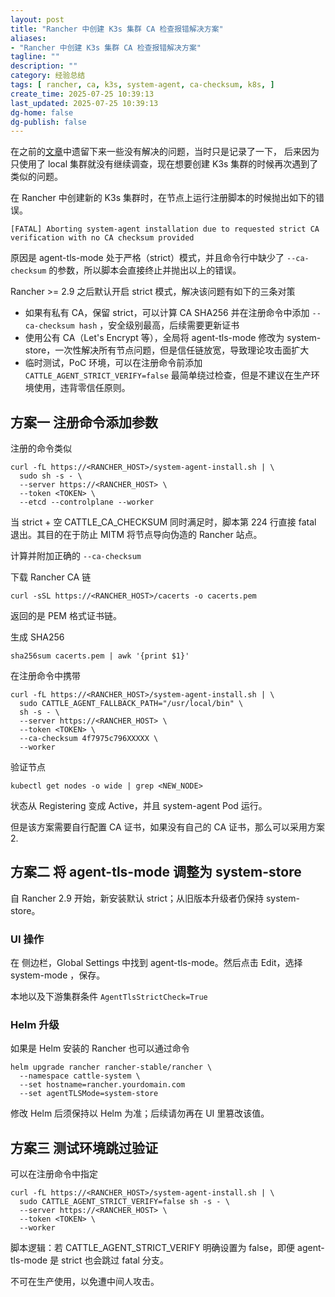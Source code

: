 ```yaml
---
layout: post
title: "Rancher 中创建 K3s 集群 CA 检查报错解决方案"
aliases:
- "Rancher 中创建 K3s 集群 CA 检查报错解决方案"
tagline: ""
description: ""
category: 经验总结
tags: [ rancher, ca, k3s, system-agent, ca-checksum, k8s, ]
create_time: 2025-07-25 10:39:13
last_updated: 2025-07-25 10:39:13
dg-home: false
dg-publish: false
---
```


在之前的[文章](https://blog.einverne.info/post/2024/09/rancher-2-installation.html)中遗留下来一些没有解决的问题，当时只是记录了一下， 后来因为只使用了 local 集群就没有继续调查，现在想要创建 K3s 集群的时候再次遇到了类似的问题。

在 Rancher 中创建新的 K3s 集群时，在节点上运行注册脚本的时候抛出如下的错误。

```
[FATAL] Aborting system-agent installation due to requested strict CA verification with no CA checksum provided
```

原因是 agent-tls-mode 处于严格（strict）模式，并且命令行中缺少了 `--ca-checksum` 的参数，所以脚本会直接终止并抛出以上的错误。

Rancher >= 2.9 之后默认开启 strict 模式，解决该问题有如下的三条对策

- 如果有私有 CA，保留 strict，可以计算 CA SHA256 并在注册命令中添加 `--ca-checksum hash` ，安全级别最高，后续需要更新证书
- 使用公有 CA（Let's Encrypt 等），全局将 agent-tls-mode 修改为 system-store，一次性解决所有节点问题，但是信任链放宽，导致理论攻击面扩大
- 临时测试，PoC 环境，可以在注册命令前添加 `CATTLE_AGENT_STRICT_VERIFY=false` 最简单绕过检查，但是不建议在生产环境使用，违背零信任原则。

## 方案一 注册命令添加参数

注册的命令类似

```
curl -fL https://<RANCHER_HOST>/system-agent-install.sh | \
  sudo sh -s - \
  --server https://<RANCHER_HOST> \
  --token <TOKEN> \
  --etcd --controlplane --worker
```

当 strict + 空 CATTLE_CA_CHECKSUM 同时满足时，脚本第 224 行直接 fatal 退出。其目的在于防止 MITM 将节点导向伪造的 Rancher 站点。

计算并附加正确的 `--ca-checksum`

下载 Rancher CA 链

```
curl -sSL https://<RANCHER_HOST>/cacerts -o cacerts.pem
```

返回的是 PEM 格式证书链。

生成 SHA256

```
sha256sum cacerts.pem | awk '{print $1}'
```

在注册命令中携带

```
curl -fL https://<RANCHER_HOST>/system-agent-install.sh | \
  sudo CATTLE_AGENT_FALLBACK_PATH="/usr/local/bin" \
  sh -s - \
  --server https://<RANCHER_HOST> \
  --token <TOKEN> \
  --ca-checksum 4f7975c796XXXXX \
  --worker
```

验证节点

```
kubectl get nodes -o wide | grep <NEW_NODE>
```

状态从 Registering 变成 Active，并且 system-agent Pod 运行。

但是该方案需要自行配置 CA 证书，如果没有自己的 CA 证书，那么可以采用方案 2.

## 方案二 将 agent-tls-mode 调整为 system-store

自 Rancher 2.9 开始，新安装默认 strict；从旧版本升级者仍保持 system-store。

### UI 操作

在 侧边栏，Global Settings 中找到 agent-tls-mode。然后点击 Edit，选择 system-mode ，保存。

本地以及下游集群条件 `AgentTlsStrictCheck=True`

### Helm 升级

如果是 Helm 安装的 Rancher 也可以通过命令

```
helm upgrade rancher rancher-stable/rancher \
  --namespace cattle-system \
  --set hostname=rancher.yourdomain.com
  --set agentTLSMode=system-store
```

修改 Helm 后须保持以 Helm 为准；后续请勿再在 UI 里篡改该值。

## 方案三 测试环境跳过验证

可以在注册命令中指定

```
curl -fL https://<RANCHER_HOST>/system-agent-install.sh | \
  sudo CATTLE_AGENT_STRICT_VERIFY=false sh -s - \
  --server https://<RANCHER_HOST> \
  --token <TOKEN> \
  --worker
```

脚本逻辑：若 CATTLE_AGENT_STRICT_VERIFY 明确设置为 false，即便 agent-tls-mode 是 strict 也会跳过 fatal 分支。

不可在生产使用，以免遭中间人攻击。
